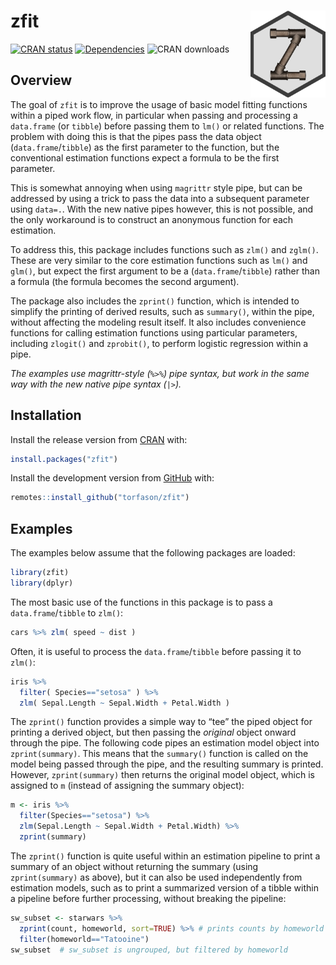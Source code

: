 
<!-- README.md is generated from README.Rmd. Please edit that file -->

# zfit <a href='-https://github.com/torfason/zfit/'><img src='man/figures/logo.png' align="right" height="139" /></a>

<!-- badges: start -->

[![CRAN
status](https://www.r-pkg.org/badges/version/zfit)](https://cran.r-project.org/package=zfit)
[![Dependencies](https://tinyverse.netlify.com/badge/zfit)](https://cran.r-project.org/package=zfit)
![CRAN downloads](https://cranlogs.r-pkg.org/badges/zfit)

<!-- badges: end -->

## Overview

The goal of `zfit` is to improve the usage of basic model fitting
functions within a piped work flow, in particular when passing and
processing a `data.frame` (or `tibble`) before passing them to `lm()` or
related functions. The problem with doing this is that the pipes pass
the data object (`data.frame`/`tibble`) as the first parameter to the
function, but the conventional estimation functions expect a formula to
be the first parameter.

This is somewhat annoying when using `magrittr` style pipe, but can be
addressed by using a trick to pass the data into a subsequent parameter
using `data=.`. With the new native pipes however, this is not possible,
and the only workaround is to construct an anonymous function for each
estimation.

To address this, this package includes functions such as `zlm()` and
`zglm()`. These are very similar to the core estimation functions such
as `lm()` and `glm()`, but expect the first argument to be a
(`data.frame`/`tibble`) rather than a formula (the formula becomes the
second argument).

The package also includes the `zprint()` function, which is intended to
simplify the printing of derived results, such as `summary()`, within
the pipe, without affecting the modeling result itself. It also includes
convenience functions for calling estimation functions using particular
parameters, including `zlogit()` and `zprobit()`, to perform logistic
regression within a pipe.

*The examples use magrittr-style (`%>%`) pipe syntax, but work in the
same way with the new native pipe syntax (`|>`).*

## Installation

Install the release version from
[CRAN](https://CRAN.R-project.org/package=zfit) with:

``` r
install.packages("zfit")
```

Install the development version from
[GitHub](https://github.com/torfason/zfit) with:

``` r
remotes::install_github("torfason/zfit")
```

## Examples

The examples below assume that the following packages are loaded:

``` r
library(zfit)
library(dplyr)
```

The most basic use of the functions in this package is to pass a
`data.frame`/`tibble` to `zlm()`:

``` r
cars %>% zlm( speed ~ dist )
```

Often, it is useful to process the `data.frame`/`tibble` before passing
it to `zlm()`:

``` r
iris %>%
  filter( Species=="setosa" ) %>%
  zlm( Sepal.Length ~ Sepal.Width + Petal.Width )
```

The `zprint()` function provides a simple way to “tee” the piped object
for printing a derived object, but then passing the *original* object
onward through the pipe. The following code pipes an estimation model
object into `zprint(summary)`. This means that the `summary()` function
is called on the model being passed through the pipe, and the resulting
summary is printed. However, `zprint(summary)` then returns the original
model object, which is assigned to `m` (instead of assigning the summary
object):

``` r
m <- iris %>%
  filter(Species=="setosa") %>%
  zlm(Sepal.Length ~ Sepal.Width + Petal.Width) %>%
  zprint(summary)
```

The `zprint()` function is quite useful within an estimation pipeline to
print a summary of an object without returning the summary (using
`zprint(summary)` as above), but it can also be used independently from
estimation models, such as to print a summarized version of a tibble
within a pipeline before further processing, without breaking the
pipeline:

``` r
sw_subset <- starwars %>%
  zprint(count, homeworld, sort=TRUE) %>% # prints counts by homeworld
  filter(homeworld=="Tatooine")
sw_subset  # sw_subset is ungrouped, but filtered by homeworld
```
